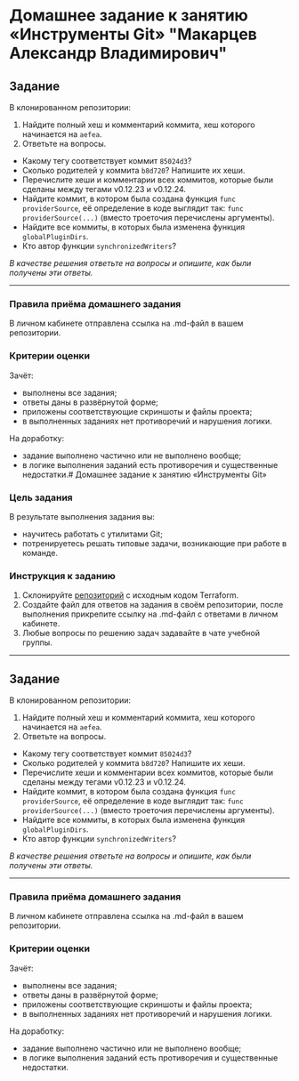 # Домашнее задание к занятию «Инструменты Git» "Макарцев Александр Владимирович"

## Задание

В клонированном репозитории:

1. Найдите полный хеш и комментарий коммита, хеш которого начинается на `aefea`.
2. Ответьте на вопросы.

* Какому тегу соответствует коммит `85024d3`?
* Сколько родителей у коммита `b8d720`? Напишите их хеши.
* Перечислите хеши и комментарии всех коммитов, которые были сделаны между тегами  v0.12.23 и v0.12.24.
* Найдите коммит, в котором была создана функция `func providerSource`, её определение в коде выглядит так: `func providerSource(...)` (вместо троеточия перечислены аргументы).
* Найдите все коммиты, в которых была изменена функция `globalPluginDirs`.
* Кто автор функции `synchronizedWriters`? 

*В качестве решения ответьте на вопросы и опишите, как были получены эти ответы.*

---

### Правила приёма домашнего задания

В личном кабинете отправлена ссылка на .md-файл в вашем репозитории.

### Критерии оценки

Зачёт:

* выполнены все задания;
* ответы даны в развёрнутой форме;
* приложены соответствующие скриншоты и файлы проекта;
* в выполненных заданиях нет противоречий и нарушения логики.

На доработку:

* задание выполнено частично или не выполнено вообще;
* в логике выполнения заданий есть противоречия и существенные недостатки.# Домашнее задание к занятию «Инструменты Git»

### Цель задания

В результате выполнения задания вы:

* научитесь работать с утилитами Git;
* потренируетесь решать типовые задачи, возникающие при работе в команде. 

### Инструкция к заданию

1. Склонируйте [репозиторий](https://github.com/hashicorp/terraform) с исходным кодом Terraform.
2. Создайте файл для ответов на задания в своём репозитории, после выполнения прикрепите ссылку на .md-файл с ответами в личном кабинете.
3. Любые вопросы по решению задач задавайте в чате учебной группы.

------

## Задание

В клонированном репозитории:

1. Найдите полный хеш и комментарий коммита, хеш которого начинается на `aefea`.
2. Ответьте на вопросы.

* Какому тегу соответствует коммит `85024d3`?
* Сколько родителей у коммита `b8d720`? Напишите их хеши.
* Перечислите хеши и комментарии всех коммитов, которые были сделаны между тегами  v0.12.23 и v0.12.24.
* Найдите коммит, в котором была создана функция `func providerSource`, её определение в коде выглядит так: `func providerSource(...)` (вместо троеточия перечислены аргументы).
* Найдите все коммиты, в которых была изменена функция `globalPluginDirs`.
* Кто автор функции `synchronizedWriters`? 

*В качестве решения ответьте на вопросы и опишите, как были получены эти ответы.*

---

### Правила приёма домашнего задания

В личном кабинете отправлена ссылка на .md-файл в вашем репозитории.

### Критерии оценки

Зачёт:

* выполнены все задания;
* ответы даны в развёрнутой форме;
* приложены соответствующие скриншоты и файлы проекта;
* в выполненных заданиях нет противоречий и нарушения логики.

На доработку:

* задание выполнено частично или не выполнено вообще;
* в логике выполнения заданий есть противоречия и существенные недостатки.